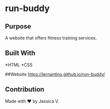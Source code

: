# run-buddy

## Purpose
A website that offers fitness training services.

## Built With
*HTML
*CSS

##Website
https://lernantino.github.io/run-buddy/

## Contribution
Made with ❤️ by Jessica V.

